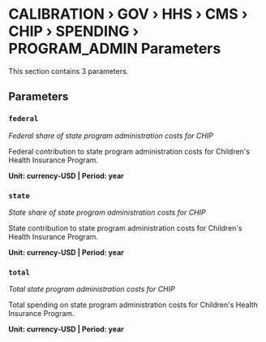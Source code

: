 # CALIBRATION › GOV › HHS › CMS › CHIP › SPENDING › PROGRAM_ADMIN Parameters

This section contains 3 parameters.

## Parameters

### `federal`
*Federal share of state program administration costs for CHIP*

Federal contribution to state program administration costs for Children's Health Insurance Program.

**Unit: currency-USD | Period: year**


### `state`
*State share of state program administration costs for CHIP*

State contribution to state program administration costs for Children's Health Insurance Program.

**Unit: currency-USD | Period: year**


### `total`
*Total state program administration costs for CHIP*

Total spending on state program administration costs for Children's Health Insurance Program.

**Unit: currency-USD | Period: year**

